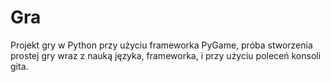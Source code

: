 # Gra
Projekt gry w Python przy użyciu frameworka PyGame, próba stworzenia prostej gry wraz z nauką języka, frameworka, i przy użyciu poleceń konsoli gita.
